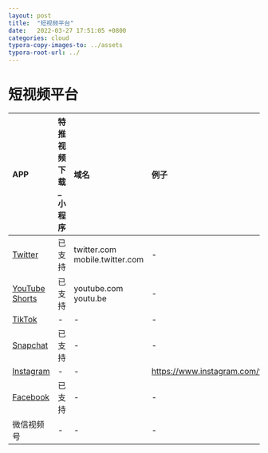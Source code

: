 ```yaml
---
layout: post
title:  "短视频平台"
date:   2022-03-27 17:51:05 +0800
categories: cloud
typora-copy-images-to: ../assets
typora-root-url: ../
---
```


# 短视频平台

| APP | 特推视频下载_小程序 | 域名 | 例子 |
| :---- | :---- | :---- | :---- |
| [Twitter][1] | 已支持 | twitter.com mobile.twitter.com | - |
| [YouTube Shorts][2] | 已支持 | youtube.com youtu.be  | - |
| [TikTok][3] | - | -  | - |
| [Snapchat][4] | 已支持 | -  | - |
| [Instagram][5] | - | -  | https://www.instagram.com/tv/CbdmWyDPwkk |
| [Facebook][6] | 已支持 | -  | - |
| 微信视频号 | - | -  | - |

[1]: twitter.com
[2]: youtube.com
[3]: tiktok.com
[4]: snapchat.com
[5]: instagram.com
[6]: facebook.com

